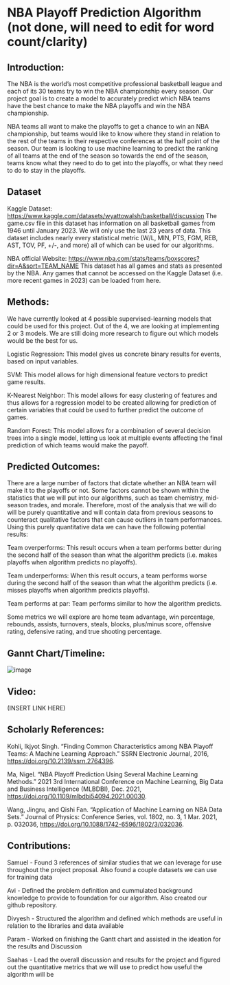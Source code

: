 # NBA Playoff Prediction Algorithm (not done, will need to edit for word count/clarity)


## Introduction:

The NBA is the world’s most competitive professional basketball league and each of its 30 teams try to win the NBA championship every season. Our project goal is to create a model to accurately predict which NBA teams have the best chance to make the NBA playoffs and win the NBA championship.

NBA teams all want to make the playoffs to get a chance to win an NBA championship, but teams would like to know where they stand in relation to the rest of the teams in their respective conferences at the half point of the season. Our team is looking to use machine learning to predict the ranking of all teams at the end of the season so towards the end of the season, teams know what they need to do to get into the playoffs, or what they need to do to stay in the playoffs.


## Dataset

Kaggle Dataset: https://www.kaggle.com/datasets/wyattowalsh/basketball/discussion
The game.csv file in this dataset has information on all basketball games from 1946 until January 2023. We will only use the last 23 years of data. This dataset includes nearly every statistical metric (W/L, MIN, PTS, FGM, REB, AST, TOV, PF, +/-, and more) all of which can be used for our algorithms.

NBA official Website: https://www.nba.com/stats/teams/boxscores?dir=A&sort=TEAM_NAME
This dataset has all games and stats as presented by the NBA. Any games that cannot be accessed on the Kaggle Dataset (i.e. more recent games in 2023) can be loaded from here.


## Methods:

We have currently looked at 4 possible supervised-learning models that could be used for this project. Out of the 4, we are looking at implementing 2 or 3 models. We are still doing more research to figure out which models would be the best for us. 

  Logistic Regression: This model  gives us concrete binary results for events, based on input variables.

  SVM: This model allows for high dimensional feature vectors to predict game results. 

  K-Nearest Neighbor: This model allows for easy clustering of features and thus allows for a regression model to be created allowing for prediction of certain variables that could be used to further predict the outcome of games. 

  Random Forest: This model allows for a combination of several decision trees into a single model, letting us look at multiple events affecting the final prediction of which teams would make the payoff.


## Predicted Outcomes:

There are a large number of factors that dictate whether an NBA team will make it to the playoffs or not. Some factors cannot be shown within the statistics that we will put into our algorithms, such as team chemistry, mid-season trades, and morale. Therefore, most of the analysis that we will do will be purely quantitative and will contain data from previous seasons to counteract qualitative factors that can cause outliers in team performances. Using this purely quantitative data we can have the following potential results:

Team overperforms: This result occurs when a team performs better during the second half of the season than what the algorithm predicts (i.e. makes playoffs when algorithm predicts no playoffs).

Team underperforms: When this result occurs, a team performs worse during the second half of the season than what the algorithm predicts (i.e. misses playoffs when algorithm predicts playoffs).

Team performs at par: Team performs similar to how the algorithm predicts. 
	
Some  metrics we will explore are home team advantage, win percentage, rebounds, assists, turnovers, steals, blocks, plus/minus score, offensive rating, defensive rating, and true shooting percentage.


## Gannt Chart/Timeline:

![image](https://user-images.githubusercontent.com/55326680/221089383-a7bd3974-044a-426d-a906-6c627b50a20c.png)



## Video:

(INSERT LINK HERE)


## Scholarly References:

Kohli, Ikjyot Singh. “Finding Common Characteristics among NBA Playoff Teams: A Machine Learning Approach.” SSRN Electronic Journal, 2016, https://doi.org/10.2139/ssrn.2764396.

Ma, Nigel. “NBA Playoff Prediction Using Several Machine Learning Methods.” 2021 3rd International Conference on Machine Learning, Big Data and Business Intelligence (MLBDBI), Dec. 2021, https://doi.org/10.1109/mlbdbi54094.2021.00030. 

Wang, Jingru, and Qishi Fan. “Application of Machine Learning on NBA Data Sets.” Journal of Physics: Conference Series, vol. 1802, no. 3, 1 Mar. 2021, p. 032036, https://doi.org/10.1088/1742-6596/1802/3/032036. 


## Contributions:

Samuel - Found 3 references of similar studies that we can leverage for use throughout the project proposal. Also found a couple datasets we can use for training data

Avi - Defined the problem definition and cummulated background knowledge to provide to foundation for our algorithm. Also created our github repository. 

Divyesh - Structured the algorithm and defined which methods are useful in relation to the libraries and data available

Param - Worked on finishing the Gantt chart and assisted in the ideation for the results and Discussion

Saahas - Lead the overall discussion and results for the project and figured out the quantitative metrics that we will use to predict how useful the algorithm will be


